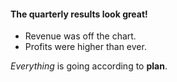  #### The quarterly results look great!

 - Revenue was off the chart.
 - Profits were higher than ever.

  *Everything* is going according to **plan**.
